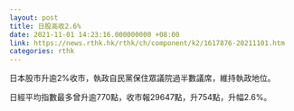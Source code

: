 ```yaml
---
layout: post
title: 日股高收2.6%
date: 2021-11-01 14:23:16.000000000 +08:00
link: https://news.rthk.hk/rthk/ch/component/k2/1617876-20211101.htm
categories: rthk
---
```


日本股市升逾2%收市，執政自民黨保住眾議院過半數議席，維持執政地位。

日經平均指數最多曾升逾770點，收市報29647點，升754點，升幅2.6%。
